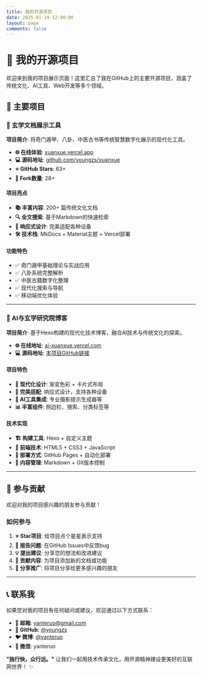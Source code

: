 ```yaml
---
title: 我的开源项目
date: 2025-01-19 12:00:00
layout: page
comments: false
---
```


<style>
/* ===== Projects页面专用样式 - 知乎风格浅色主题 ===== */
.page-content {
    background: #ffffff !important;
    color: #1a1a1a !important;
}

.page-content h1,
.page-content h2,
.page-content h3,
.page-content h4,
.page-content h5,
.page-content h6 {
    color: #1a1a1a !important;
    font-weight: 600;
}

.page-content p,
.page-content li {
    color: #1a1a1a !important;
    line-height: 1.7;
}

.page-content a {
    color: #0084ff !important;
    transition: color 0.3s ease;
}

.page-content a:hover {
    color: #0066cc !important;
}

.page-content strong {
    color: #1a1a1a !important;
    font-weight: 600;
}

.page-content em {
    color: #8590a6 !important;
}

.page-content blockquote {
    background: #f6f6f6 !important;
    border-left: 4px solid #0084ff !important;
    color: #1a1a1a !important;
    padding: 1rem 1.5rem;
    margin: 1.5rem 0;
}

.page-content hr {
    border-color: #ebebeb !important;
    margin: 2rem 0;
}

.page-content ul,
.page-content ol {
    color: #1a1a1a !important;
}

.page-content li {
    margin-bottom: 0.5rem;
}

/* 项目卡片样式 */
.project-card {
    background: #ffffff !important;
    border: 1px solid #ebebeb !important;
    border-radius: 8px;
    padding: 2rem;
    margin: 2rem 0;
    transition: transform 0.3s ease, box-shadow 0.3s ease;
}

.project-card:hover {
    transform: translateY(-2px);
    box-shadow: 0 4px 12px rgba(26,26,26,0.1) !important;
}

.project-stats {
    display: flex;
    gap: 1rem;
    margin: 1rem 0;
    color: #8590a6 !important;
}

.project-stats span {
    background: #f6f6f6 !important;
    padding: 0.25rem 0.5rem;
    border-radius: 4px;
    font-size: 0.8rem;
    border: 1px solid #ebebeb !important;
}

/* 确保所有文本元素使用正确的颜色 */
.page-content * {
    color: inherit !important;
}

/* 特定元素的颜色覆盖 */
.page-content .highlight {
    color: #0084ff !important;
}

.page-content .muted {
    color: #8590a6 !important;
}
</style>

# 🚀 我的开源项目

欢迎来到我的项目展示页面！这里汇总了我在GitHub上的主要开源项目，涵盖了传统文化、AI工具、Web开发等多个领域。

## 🌟 主要项目

### 🔮 玄学文档展示工具

**项目简介**: 将奇门遁甲、八卦、中医古书等传统智慧数字化展示的现代化工具。

- **🌐 在线体验**: [xuanxue.vercel.app](https://xuanxue.vercel.app)
- **💻 源码地址**: [github.com/youngzs/xuanxue](https://github.com/youngzs/xuanxue)
- **⭐ GitHub Stars**: 63+
- **🍴 Fork数量**: 28+

#### 项目亮点

- **📚 丰富内容**: 200+ 篇传统文化文档
- **🔍 全文搜索**: 基于Markdown的快速检索
- **📱 响应式设计**: 完美适配各种设备
- **🛠️ 技术栈**: MkDocs + Material主题 + Vercel部署

#### 功能特色

- ✅ 奇门遁甲基础理论与实战应用
- ✅ 八卦系统完整解析
- ✅ 中医古籍数字化整理
- ✅ 现代化搜索与导航
- ✅ 移动端优化体验

---

### 🤖 AI与玄学研究院博客

**项目简介**: 基于Hexo构建的现代化技术博客，融合AI技术与传统文化的探索。

- **🌐 在线地址**: [ai-xuanxue.vercel.com](https://ai-xuanxue.vercel.com)
- **💻 源码地址**: [本项目GitHub链接](https://ai-xuanxue.github.com/youngzs/ai-xuanxue)

#### 项目特色

- **🎨 现代化设计**: 渐变色彩 + 卡片式布局
- **📱 完美适配**: 响应式设计，支持各种设备
- **🔧 AI工具集成**: 专业摄影提示生成器等
- **📊 丰富组件**: 侧边栏、搜索、分类标签等

#### 技术实现

- **🏗️ 构建工具**: Hexo + 自定义主题
- **🎨 前端技术**: HTML5 + CSS3 + JavaScript
- **🚀 部署方式**: GitHub Pages + 自动化部署
- **📝 内容管理**: Markdown + Git版本控制

---

## 🤝 参与贡献

欢迎对我的项目感兴趣的朋友参与贡献！

### 如何参与

1. **⭐ Star项目**: 给项目点个星星表示支持
2. **🐛 报告问题**: 在GitHub Issues中反馈bug
3. **💡 提出建议**: 分享您的想法和改进建议
4. **📝 贡献内容**: 为项目添加新的文档或功能
5. **🔗 分享推广**: 将项目分享给更多感兴趣的朋友

---

## 📞 联系我

如果您对我的项目有任何疑问或建议，欢迎通过以下方式联系：

- **📧 邮箱**: [yanteruo@gmail.com](mailto:yanteruo@gmail.com)
- **🐙 GitHub**: [@youngzs](https://github.com/youngzs)
- **🐦 微博**: [@yanteruo](https://weibo.com/u/1279981594)
- **💬 微信**: yanteruo

**"独行快，众行远。"** 让我们一起用技术传承文化，用开源精神建设更美好的互联网世界！ ✨ 